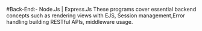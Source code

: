 #Back-End:- Node.Js | Express.Js
These programs cover essential backend concepts such as rendering views with EJS, Session management,Error handling building RESTful APIs, middleware usage.
